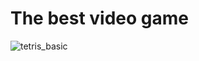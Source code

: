 # The best video game
 
![tetris_basic](https://user-images.githubusercontent.com/60701865/149501405-fae87d33-10ea-4514-b74f-c8fa2fc282d1.png)
